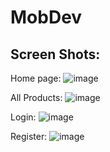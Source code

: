 # MobDev

## Screen Shots:
Home page:
![image](https://user-images.githubusercontent.com/73041562/163289649-27001e1e-9819-4247-863a-022384d5ffc9.png)

All Products:
![image](https://user-images.githubusercontent.com/73041562/163289771-efe7c3bb-6053-45b3-ac03-aabe58398367.png)


Login:
![image](https://user-images.githubusercontent.com/73041562/163289806-7579178e-07a4-456d-9165-1a46501fa1f6.png)


Register:
![image](https://user-images.githubusercontent.com/73041562/163289826-2335ad42-0891-412f-8496-43d41738b1dd.png)
